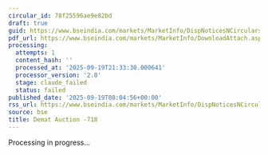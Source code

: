 ```yaml
---
circular_id: 78f25596ae9e82bd
draft: true
guid: https://www.bseindia.com/markets/MarketInfo/DispNoticesNCirculars.aspx?Noticeid={56136DFD-A469-4849-A2F7-F26AEB15D1C6}&noticeno=20250919-5&dt=09/19/2025&icount=5&totcount=44&flag=0
pdf_url: https://www.bseindia.com/markets/MarketInfo/DownloadAttach.aspx?id=20250919-5&attachedId=18cf5a4c-20c4-4e73-a0e0-855a24430855
processing:
  attempts: 1
  content_hash: ''
  processed_at: '2025-09-19T21:33:30.000641'
  processor_version: '2.0'
  stage: claude_failed
  status: failed
published_date: '2025-09-19T08:04:56+00:00'
rss_url: https://www.bseindia.com/markets/MarketInfo/DispNoticesNCirculars.aspx?Noticeid={56136DFD-A469-4849-A2F7-F26AEB15D1C6}&noticeno=20250919-5&dt=09/19/2025&icount=5&totcount=44&flag=0
source: bse
title: Demat Auction -718
---
```


Processing in progress...